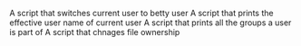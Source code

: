 A script that switches current user to betty user
A script that prints the effective user name of current user
A script that prints all the groups a user is part of
A script that chnages file ownership
